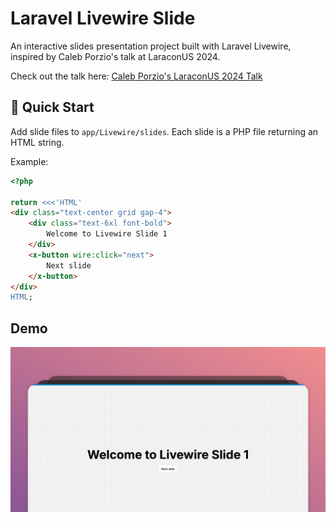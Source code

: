 # Laravel Livewire Slide

An interactive slides presentation project built with Laravel Livewire, inspired by Caleb Porzio's talk at LaraconUS 2024.

Check out the talk here: [Caleb Porzio's LaraconUS 2024 Talk](https://www.youtube.com/watch?v=31pBMi0UdYE)

## 🚀 Quick Start

Add slide files to `app/Livewire/slides`. Each slide is a PHP file returning an HTML string.

Example:

```php
<?php

return <<<'HTML'
<div class="text-center grid gap-4">
    <div class="text-6xl font-bold">
        Welcome to Livewire Slide 1
    </div>
    <x-button wire:click="next">
        Next slide
    </x-button>
</div>
HTML;
```

## Demo

![demo](./demo.png)
